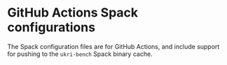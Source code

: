 # GitHub Actions Spack configurations

The Spack configuration files are for GitHub Actions, and include
support for pushing to the `ukri-bench` Spack binary cache.

<!-- GitHub Actions jobs should create environments using one of the files in
this repository. For GPU environments, the Spack configurations are
compatible with the GPU compiler install scripts in this repository.
The GPU compiler scripts can be used as 'actions', e.g.:
```bash
- name: Install ROCm
  uses: ukri-bench/spack-configs/actions/rocm@main
```

```bash
- name: Install CUDA
  uses: ukri-bench/spack-configs/actions/cuda@main
```

- `spack.yml`: For CPU builds, using the default compilers.
- `spack-cuda.yml`: For CUDA builds, compatible with
  `ukri-bench/spack-configs/actions/cuda@main`.
- `spack-rocm.yml`: For ROCm builds, compatible with
  `ukri-bench/spack-configs/actions/rocm@main`.

  See
  https://github.com/ukri-bench/benchmark-dolfinx/blob/main/.github/workflows/spack-ci.yml
  for examples of use. -->